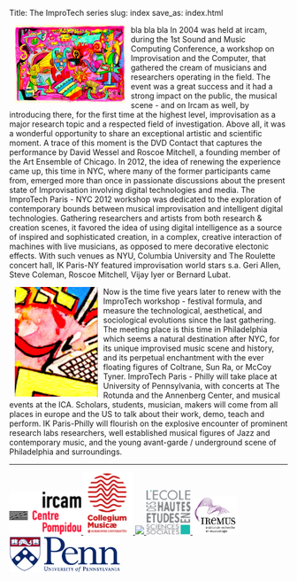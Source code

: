 Title: The ImproTech series
slug: index
save_as: index.html

<img src="images/affichemartin.jpg" width="200" style="float:left" hspace="10"> bla bla bla In 2004 was held at ircam, during the 1st Sound and Music Computing Conference, a workshop on Improvisation and the Computer, that gathered the cream of musicians and researchers operating in the field. The event was a great success and it had a strong impact on the public, the musical scene - and on Ircam as well, by introducing there, for the first time at the highest level, improvisation as a major research topic and a respected field of investigation. Above all, it was a wonderful opportunity to share an exceptional artistic and scientific moment. A trace of this moment is the DVD Contact that captures the performance by David Wessel and Roscoe Mitchell, a founding member of the Art Ensemble of Chicago. In 2012, the idea of renewing the experience came up, this time in NYC, where many of the former participants came from, emerged more than once in passionate discussions about the present state of Improvisation involving digital technologies and media. The ImproTech Paris - NYC 2012 workshop was dedicated to the exploration of contemporary bounds between musical improvisation and intelligent digital technologies. Gathering researchers and artists from both research & creation scenes, it favored the idea of using digital intelligence as a source of inspired and sophisticated creation, in a complex, creative interaction of machines with live musicians, as opposed to mere decorative electonic effects. With such venues as NYU, Columbia University and The Roulette concert hall, IK Paris-NY featured improvisation world stars s.a. Geri Allen, Steve Coleman, Roscoe Mitchell, Vijay Iyer or Bernard Lubat.


<img src="images/IKPoster_Frag12.png" width="150" style="float:left" hspace="10"> Now is the time five years later to renew with the ImproTech workshop - festival formula, and measure the technological, aesthetical, and sociological evolutions since the last gathering. The meeting place is this time in Philadelphia which seems a natural destination after NYC, for its unique improvised music scene and history, and its perpetual enchantment with the ever floating figures of Coltrane, Sun Ra, or McCoy Tyner. ImproTech Paris - Philly will take place at University of Pennsylvania, with concerts at The Rotunda and the Annenberg Center, and musical events at the ICA. Scholars, students, musician, makers will come from all places in europe and the US to talk about their work, demo, teach and perform. IK Paris-Philly will flourish on the explosive encounter of prominent research labs researchers, well established musical figures of Jazz and contemporary music, and the young avant-garde / underground scene of Philadelphia and surroundings.
  
  
---

<a target="_blank" href="https://www.w3schools.com"> <img  src="images/ircam.gif" width="130"> </a>
<a target="_blank" href="https://www.w3schools.com"> <img  src="images/collegium-logo.png" width="90"> </a>
<a target="_blank" href="https://www.w3schools.com"> <img  src="../images/CultCon.jpg" height="90"> </a>
<a target="_blank" href="https://www.w3schools.com"> <img  src="images/logo-ehess.gif" width="80"> </a>
<a target="_blank" href="https://www.w3schools.com"> <img  src="images/logo-iremus.png" width="80"> </a>
<a target="_blank" href="https://www.w3schools.com"> <img  src="images/penn_fulllogo.gif" width="200"> </a>
 
